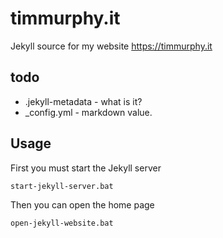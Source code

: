 # timmurphy.it

Jekyll source for my website https://timmurphy.it


## todo

- .jekyll-metadata - what is it?
- _config.yml - markdown value.


## Usage

First you must start the Jekyll server

```
start-jekyll-server.bat
```

Then you can open the home page

```
open-jekyll-website.bat
```
